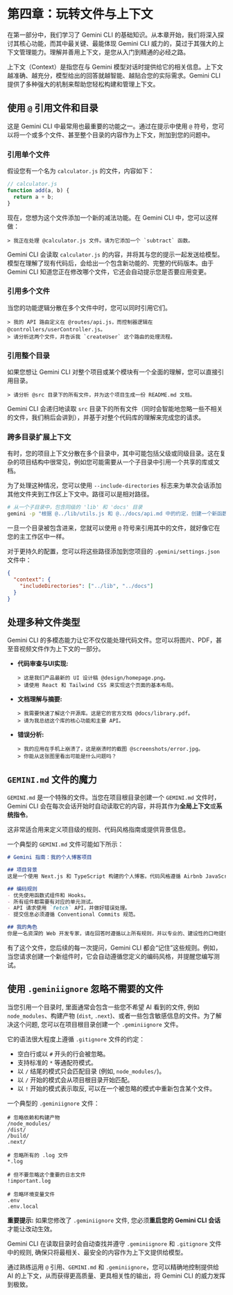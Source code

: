 # 第四章：玩转文件与上下文

在第一部分中，我们学习了 Gemini CLI 的基础知识。从本章开始，我们将深入探讨其核心功能，而其中最关键、最能体现 Gemini CLI 威力的，莫过于其强大的上下文管理能力。理解并善用上下文，是您从入门到精通的必经之路。

上下文（Context）是指您在与 Gemini 模型对话时提供给它的相关信息。上下文越准确、越充分，模型给出的回答就越智能、越贴合您的实际需求。Gemini CLI 提供了多种强大的机制来帮助您轻松构建和管理上下文。

## 使用 `@` 引用文件和目录

这是 Gemini CLI 中最常用也最重要的功能之一。通过在提示中使用 `@` 符号，您可以将一个或多个文件、甚至整个目录的内容作为上下文，附加到您的问题中。

### 引用单个文件

假设您有一个名为 `calculator.js` 的文件，内容如下：
```javascript
// calculator.js
function add(a, b) {
  return a + b;
}
```
现在，您想为这个文件添加一个新的减法功能。在 Gemini CLI 中，您可以这样做：

```
> 我正在处理 @calculator.js 文件。请为它添加一个 `subtract` 函数。
```

Gemini CLI 会读取 `calculator.js` 的内容，并将其与您的提示一起发送给模型。模型在理解了现有代码后，会给出一个包含新功能的、完整的代码版本。由于 Gemini CLI 知道您正在修改哪个文件，它还会自动提示您是否要应用变更。

### 引用多个文件

当您的功能逻辑分散在多个文件中时，您可以同时引用它们。

```
> 我的 API 路由定义在 @routes/api.js，而控制器逻辑在 @controllers/userController.js。
> 请分析这两个文件，并告诉我 `createUser` 这个路由的处理流程。
```

### 引用整个目录

如果您想让 Gemini CLI 对整个项目或某个模块有一个全面的理解，您可以直接引用目录。

```
> 请分析 @src 目录下的所有文件，并为这个项目生成一份 README.md 文档。
```

Gemini CLI 会递归地读取 `src` 目录下的所有文件（同时会智能地忽略一些不相关的文件，我们稍后会讲到），并基于对整个代码库的理解来完成您的请求。

### 跨多目录扩展上下文
有时，您的项目上下文分散在多个目录中，其中可能包括父级或同级目录。这在复杂的项目结构中很常见，例如您可能需要从一个子目录中引用一个共享的库或文档。

为了处理这种情况，您可以使用 `--include-directories` 标志来为单次会话添加其他文件夹到工作区上下文中。路径可以是相对路径。

```bash
# 从一个子目录中，包含同级的 'lib' 和 'docs' 目录
gemini -p "根据 @../lib/utils.js 和 @../docs/api.md 中的约定，创建一个新函数。" --include-directories ../lib,../docs
```

一旦一个目录被包含进来，您就可以使用 `@` 符号来引用其中的文件，就好像它在您的主工作区中一样。

对于更持久的配置，您可以将这些路径添加到您项目的 `.gemini/settings.json` 文件中：
```json
{
  "context": {
    "includeDirectories": ["../lib", "../docs"]
  }
}
```

## 处理多种文件类型

Gemini CLI 的多模态能力让它不仅仅能处理代码文件。您可以将图片、PDF，甚至音视频文件作为上下文的一部分。

*   **代码审查与UI实现:**
    ```
    > 这是我们产品最新的 UI 设计稿 @design/homepage.png。
    > 请使用 React 和 Tailwind CSS 来实现这个页面的基本布局。
    ```
*   **文档理解与摘要:**
    ```
    > 我需要快速了解这个开源库。这是它的官方文档 @docs/library.pdf。
    > 请为我总结这个库的核心功能和主要 API。
    ```
*   **错误分析:**
    ```
    > 我的应用在手机上崩溃了，这是崩溃时的截图 @screenshots/error.jpg。
    > 你能从这张图里看出可能是什么问题吗？
    ```

## `GEMINI.md` 文件的魔力

`GEMINI.md` 是一个特殊的文件。当您在项目根目录创建一个 `GEMINI.md` 文件时，Gemini CLI 会在每次会话开始时自动读取它的内容，并将其作为**全局上下文**或**系统指令**。

这非常适合用来定义项目级的规则、代码风格指南或提供背景信息。

一个典型的 `GEMINI.md` 文件可能如下所示：

```markdown
# Gemini 指南：我的个人博客项目

## 项目背景
这是一个使用 Next.js 和 TypeScript 构建的个人博客。代码风格遵循 Airbnb JavaScript Style Guide。

## 编码规则
- 优先使用函数式组件和 Hooks。
- 所有组件都需要有对应的单元测试。
- API 请求使用 `fetch` API，并做好错误处理。
- 提交信息必须遵循 Conventional Commits 规范。

## 我的角色
你是一名资深的 Web 开发专家，请在回答时遵循以上所有规则，并以专业的、建设性的口吻提供建议。
```

有了这个文件，您后续的每一次提问，Gemini CLI 都会“记住”这些规则。例如，当您请求创建一个新组件时，它会自动遵循您定义的编码风格，并提醒您编写测试。

## 使用 `.geminiignore` 忽略不需要的文件

当您引用一个目录时, 里面通常会包含一些您不希望 AI 看到的文件, 例如 `node_modules`、构建产物 (`dist`, `.next`)、或者一些包含敏感信息的文件。为了解决这个问题, 您可以在项目根目录创建一个 `.geminiignore` 文件。

它的语法很大程度上遵循 `.gitignore` 文件的约定：
- 空白行或以 `#` 开头的行会被忽略。
- 支持标准的 `*` 等通配符模式。
- 以 `/` 结尾的模式只会匹配目录 (例如, `node_modules/`)。
- 以 `/` 开始的模式会从项目根目录开始匹配。
- 以 `!` 开始的模式表示取反, 可以在一个被忽略的模式中重新包含某个文件。

一个典型的 `.geminiignore` 文件：
```
# 忽略依赖和构建产物
/node_modules/
/dist/
/build/
.next/

# 忽略所有的 .log 文件
*.log

# 但不要忽略这个重要的日志文件
!important.log

# 忽略环境变量文件
.env
.env.local
```

**重要提示:** 如果您修改了 `.geminiignore` 文件, 您必须**重启您的 Gemini CLI 会话**才能让改动生效。

Gemini CLI 在读取目录时会自动查找并遵守 `.geminiignore` 和 `.gitignore` 文件中的规则, 确保只将最相关、最安全的内容作为上下文提供给模型。

通过熟练运用 `@` 引用、`GEMINI.md` 和 `.geminiignore`，您可以精确地控制提供给 AI 的上下文，从而获得更高质量、更具相关性的输出，将 Gemini CLI 的威力发挥到极致。
